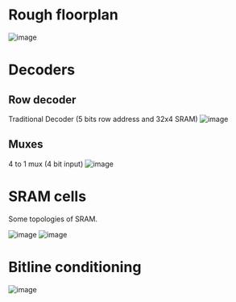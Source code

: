# Rough floorplan
![image](https://user-images.githubusercontent.com/108848834/179022548-b45e4ef7-60dd-471b-805f-133e42e59811.png)
# Decoders
## Row decoder 
Traditional Decoder (5 bits row address and 32x4 SRAM)
![image](https://user-images.githubusercontent.com/108848834/179021743-9a0bd881-14c0-45c9-b3a3-a269baf1aba3.png)
## Muxes
4 to 1 mux (4 bit input)
![image](https://user-images.githubusercontent.com/108848834/179021964-0f7a96b6-d42c-4c66-8885-a9e9b3119d61.png)
# SRAM cells
Some topologies of SRAM.

![image](https://user-images.githubusercontent.com/108848834/179022103-45523a23-ef1c-4f9f-bb00-fcf36ee5dfa8.png)
![image](https://user-images.githubusercontent.com/108848834/179022170-5f3ce67d-a30f-49c9-9aeb-50b23a203742.png)
# Bitline conditioning
![image](https://user-images.githubusercontent.com/108848834/179022331-4e75ee95-df18-4676-af8e-0b353bcbfa52.png)

